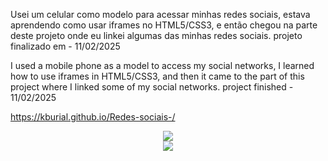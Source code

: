 <p>Usei um celular como modelo para acessar minhas redes sociais, estava aprendendo como usar iframes no HTML5/CSS3, e então chegou na parte deste projeto onde eu linkei algumas das minhas redes sociais. projeto finalizado em - 11/02/2025</p>
<p>I used a mobile phone as a model to access my social networks, I learned how to use iframes in HTML5/CSS3, and then it came to the part of this project where I linked some of my social networks. project finished - 11/02/2025</p>

https://kburial.github.io/Redes-sociais-/


<div align="center">
<img src="https://github.com/user-attachments/assets/bb4d4db6-e129-4e9f-b714-8ff043247a52"/>
</div>

<div align="center">
<img src="https://github.com/user-attachments/assets/e54bc899-cbd4-4e6f-85ee-a1139e3c4ea2"/>
</div>
